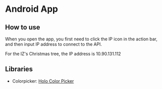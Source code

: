 # Android App

## How to use

When you open the app, you first need to click the IP icon in the action bar, and then input IP address to connect to the API. 

For the IZ's Christmas tree, the IP address is 10.90.131.112

## Libraries

- Colorpicker: [Holo Color Picker](https://github.com/LarsWerkman/HoloColorPicker)